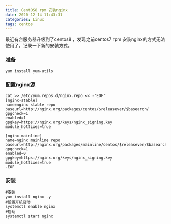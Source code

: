 ```yaml
---
title: CentOS8 rpm 安装nginx
date: 2020-12-14 11:43:31
categories: Linux
tags: centos
---
```

最近有台服务器升级到了centos8 ，发现之前centos7 rpm 安装nginx的方式无法使用了，记录一下新的安装方式。<!--more-->

### 准备
``` bash
yum install yum-utils
```


### 配置nginx源
``` shell
cat >> /etc/yum.repos.d/nginx.repo << -'EOF'
[nginx-stable]
name=nginx stable repo
baseurl=http://nginx.org/packages/centos/$releasever/$basearch/
gpgcheck=1
enabled=1
gpgkey=https://nginx.org/keys/nginx_signing.key
module_hotfixes=true

[nginx-mainline]
name=nginx mainline repo
baseurl=http://nginx.org/packages/mainline/centos/$releasever/$basearch/
gpgcheck=1
enabled=0
gpgkey=https://nginx.org/keys/nginx_signing.key
module_hotfixes=true
-EOF
```

### 安装
``` shell
#安装
yum install nginx -y
#设置开机启动
systemctl enable nginx
#启动
systemctl start nginx 
```